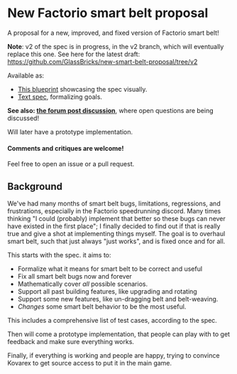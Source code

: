 # New Factorio smart belt proposal

A proposal for a new, improved, and fixed version of Factorio smart belt!

**Note**: v2 of the spec is in progress, in the v2 branch, which will eventually replace this one.
See here for the latest draft: https://github.com/GlassBricks/new-smart-belt-proposal/tree/v2

Available as:
- [This blueprint](showcase_blueprint.txt) showcasing the spec visually.
- [Text spec](smart_belt_spec.md), formalizing goals.

**See also: [the forum post discussion](https://forums.factorio.com/viewtopic.php?p=678133#p678133)**, where open questions are being discussed!

Will later have a prototype implementation.

#### Comments and critiques are welcome!
Feel free to open an issue or a pull request.

## Background

We've had many months of smart belt bugs, limitations, regressions, and frustrations, especially in the Factorio speedrunning discord. Many times thinking "I could (probably) implement that better so these bugs can never have existed in the first place"; I finally decided to find out if that is really true and give a shot at implementing things myself.
The goal is to overhaul smart belt, such that just always "just works", and is fixed once and for all.

This starts with the spec. it aims to:
- Formalize what it means for smart belt to be correct and useful
- Fix all smart belt bugs now and forever
- Mathematically cover _all_ possible scenarios.
- Support all past building features, like upgrading and rotating
- Support some new features, like un-dragging belt and belt-weaving.
- _Changes_ some smart belt behavior to be the most useful.

This includes a comprehensive list of test cases, according to the spec.

Then will come a prototype implementation, that people can play with to get feedback and make sure everything works.

Finally, if everything is working and people are happy, trying to convince Kovarex to get source access to put it in the main game.
